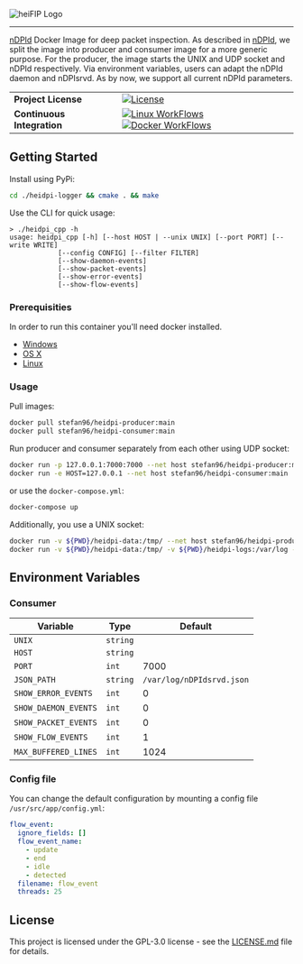 ![heiFIP Logo](https://raw.githubusercontent.com/stefanDeveloper/heiDPI/main/assets/heidpi_logo.png?raw=true)


--------------------------------------------------------------------------------

[nDPId](https://github.com/utoni/nDPId) Docker Image for deep packet inspection. As described in [nDPId](https://github.com/utoni/nDPId/blob/main/README.md), we split the image into producer and consumer image for a more generic purpose. For the producer, the image starts the UNIX and UDP socket and nDPId respectively. Via environment variables, users can adapt the nDPId daemon and nDPIsrvd. As by now, we support all current nDPId parameters.

<table>
<tr>
  <td><b>Project License</b></td>
  <td>
    <a href="https://github.com/stefanDeveloper/heidpi/blob/main/LICENSE">
    <img src="https://img.shields.io/pypi/l/heidpi?logo=gnu&style=for-the-badge&color=blue" alt="License" />
    </a>
  </td>
</tr>
<tr>
  <td><b>Continuous Integration</b></td>
  <td>
    <a href="https://github.com/stefanDeveloper/heidpi/actions/workflows/python-app.yml">
    <img src="https://img.shields.io/github/actions/workflow/status/stefanDeveloper/heidpi/python-app.yml?branch=main&logo=linux&style=for-the-badge&label=linux" alt="Linux WorkFlows" />
    </a>
    <a href="https://github.com/stefanDeveloper/heifip/actions/workflows/docker-publish-consumer.yml">
    <img src="https://img.shields.io/github/actions/workflow/status/stefanDeveloper/heidpi/docker-publish-consumer.yml?branch=main&logo=docker&style=for-the-badge&label=docker" alt="Docker WorkFlows" />
    </a>
  </td>
</tr>
</table>

## Getting Started

Install using PyPi:

```sh
cd ./heidpi-logger && cmake . && make
```

Use the CLI for quick usage:

```
> ./heidpi_cpp -h
usage: heidpi_cpp [-h] [--host HOST | --unix UNIX] [--port PORT] [--write WRITE]
            [--config CONFIG] [--filter FILTER]
            [--show-daemon-events]
            [--show-packet-events]
            [--show-error-events]
            [--show-flow-events]
```

### Prerequisities


In order to run this container you'll need docker installed.

* [Windows](https://docs.docker.com/windows/started)
* [OS X](https://docs.docker.com/mac/started/)
* [Linux](https://docs.docker.com/linux/started/)

### Usage

Pull images:

```sh
docker pull stefan96/heidpi-producer:main
docker pull stefan96/heidpi-consumer:main
```

Run producer and consumer separately from each other using UDP socket:

```sh
docker run -p 127.0.0.1:7000:7000 --net host stefan96/heidpi-producer:main
docker run -e HOST=127.0.0.1 --net host stefan96/heidpi-consumer:main
```

or use the `docker-compose.yml`:

```sh
docker-compose up
```

Additionally, you use a UNIX socket:

```sh
docker run -v ${PWD}/heidpi-data:/tmp/ --net host stefan96/heidpi-producer:main
docker run -v ${PWD}/heidpi-data:/tmp/ -v ${PWD}/heidpi-logs:/var/log -e UNIX=/tmp/nDPIsrvd-daemon-distributor.sock --net host stefan96/heidpi-consumer:main
```

## Environment Variables

### Consumer

| Variable                     | Type    | Default           |
|------------------------------|---------|-------------------|
| `UNIX` | `string` | |
| `HOST` | `string` | |
| `PORT` | `int` | 7000 |
| `JSON_PATH` | `string` | `/var/log/nDPIdsrvd.json` |
| `SHOW_ERROR_EVENTS` | `int` | 0 |
| `SHOW_DAEMON_EVENTS` | `int` | 0 |
| `SHOW_PACKET_EVENTS` | `int` | 0 |
| `SHOW_FLOW_EVENTS` | `int` | 1 |
| `MAX_BUFFERED_LINES` | `int` | 1024 |

### Config file

You can change the default configuration by mounting a config file `/usr/src/app/config.yml`:

```yaml
flow_event:
  ignore_fields: []
  flow_event_name:
    - update
    - end
    - idle
    - detected
  filename: flow_event
  threads: 25
```

## License

This project is licensed under the GPL-3.0 license - see the [LICENSE.md](LICENSE.md) file for details.
